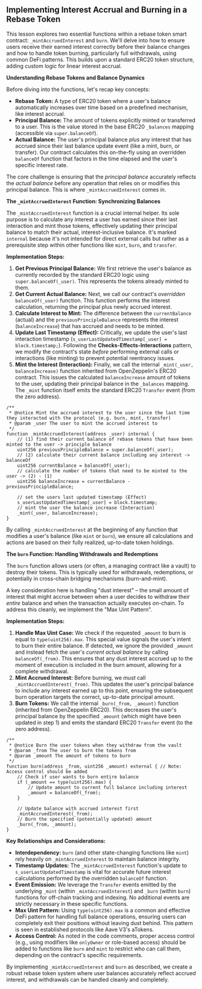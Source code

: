 ## Implementing Interest Accrual and Burning in a Rebase Token

This lesson explores two essential functions within a rebase token smart contract: `_mintAccruedInterest` and `burn`. We'll delve into how to ensure users receive their earned interest correctly before their balance changes and how to handle token burning, particularly full withdrawals, using common DeFi patterns. This builds upon a standard ERC20 token structure, adding custom logic for linear interest accrual.

**Understanding Rebase Tokens and Balance Dynamics**

Before diving into the functions, let's recap key concepts:

*   **Rebase Token:** A type of ERC20 token where a user's balance automatically increases over time based on a predefined mechanism, like interest accrual.
*   **Principal Balance:** The amount of tokens explicitly minted or transferred to a user. This is the value stored in the base ERC20 `_balances` mapping (accessible via `super.balanceOf`).
*   **Actual Balance:** The user's principal balance *plus* any interest that has accrued since their last balance update event (like a mint, burn, or transfer). Our contract calculates this on-the-fly using an overridden `balanceOf` function that factors in the time elapsed and the user's specific interest rate.

The core challenge is ensuring that the *principal balance* accurately reflects the *actual balance* before any operation that relies on or modifies this principal balance. This is where `_mintAccruedInterest` comes in.

**The `_mintAccruedInterest` Function: Synchronizing Balances**

The `_mintAccruedInterest` function is a crucial internal helper. Its sole purpose is to calculate any interest a user has earned since their last interaction and mint those tokens, effectively updating their principal balance to match their actual, interest-inclusive balance. It's marked `internal` because it's not intended for direct external calls but rather as a prerequisite step within other functions like `mint`, `burn`, and `transfer`.

**Implementation Steps:**

1.  **Get Previous Principal Balance:** We first retrieve the user's balance as currently recorded by the standard ERC20 logic using `super.balanceOf(_user)`. This represents the tokens already minted to them.
2.  **Get Current Actual Balance:** Next, we call our contract's *overridden* `balanceOf(_user)` function. This function performs the interest calculation, returning the principal plus newly accrued interest.
3.  **Calculate Interest to Mint:** The difference between the `currentBalance` (actual) and the `previousPrincipleBalance` represents the interest (`balanceIncrease`) that has accrued and needs to be minted.
4.  **Update Last Timestamp (Effect):** Critically, we update the user's last interaction timestamp (`s_userLastUpdatedTimestamp[_user] = block.timestamp;`). Following the **Checks-Effects-Interactions** pattern, we modify the contract's state *before* performing external calls or interactions (like minting) to prevent potential reentrancy issues.
5.  **Mint the Interest (Interaction):** Finally, we call the internal `_mint(_user, balanceIncrease)` function inherited from OpenZeppelin's ERC20 contract. This issues the calculated `balanceIncrease` amount of tokens to the user, updating their principal balance in the `_balances` mapping. The `_mint` function itself emits the standard ERC20 `Transfer` event (from the zero address).

```solidity
/**
 * @notice Mint the accrued interest to the user since the last time they interacted with the protocol (e.g. burn, mint, transfer)
 * @param _user The user to mint the accrued interest to
 */
function _mintAccruedInterest(address _user) internal {
    // (1) find their current balance of rebase tokens that have been minted to the user -> principle balance
    uint256 previousPrincipleBalance = super.balanceOf(_user);
    // (2) calculate their current balance including any interest -> balanceOf
    uint256 currentBalance = balanceOf(_user);
    // calculate the number of tokens that need to be minted to the user -> (2) - (1)
    uint256 balanceIncrease = currentBalance - previousPrincipleBalance;

    // set the users last updated timestamp (Effect)
    s_userLastUpdatedTimestamp[_user] = block.timestamp;
    // mint the user the balance increase (Interaction)
    _mint(_user, balanceIncrease);
}
```

By calling `_mintAccruedInterest` at the beginning of any function that modifies a user's balance (like `mint` or `burn`), we ensure all calculations and actions are based on their fully realized, up-to-date token holdings.

**The `burn` Function: Handling Withdrawals and Redemptions**

The `burn` function allows users (or often, a managing contract like a vault) to destroy their tokens. This is typically used for withdrawals, redemptions, or potentially in cross-chain bridging mechanisms (burn-and-mint).

A key consideration here is handling "dust interest" – the small amount of interest that might accrue between when a user decides to withdraw their *entire* balance and when the transaction actually executes on-chain. To address this cleanly, we implement the "Max Uint Pattern".

**Implementation Steps:**

1.  **Handle Max Uint Case:** We check if the requested `_amount` to burn is equal to `type(uint256).max`. This special value signals the user's intent to burn their entire balance. If detected, we ignore the provided `_amount` and instead fetch the user's *current actual balance* by calling `balanceOf(_from)`. This ensures that any dust interest accrued up to the moment of execution is included in the burn amount, allowing for a complete withdrawal.
2.  **Mint Accrued Interest:** Before burning, we *must* call `_mintAccruedInterest(_from)`. This updates the user's principal balance to include any interest earned up to this point, ensuring the subsequent burn operation targets the correct, up-to-date principal amount.
3.  **Burn Tokens:** We call the internal `_burn(_from, _amount)` function (inherited from OpenZeppelin ERC20). This decreases the user's principal balance by the specified `_amount` (which might have been updated in step 1) and emits the standard ERC20 `Transfer` event (to the zero address).

```solidity
/**
 * @notice Burn the user tokens when they withdraw from the vault
 * @param _from The user to burn the tokens from
 * @param _amount The amount of tokens to burn
 */
function burn(address _from, uint256 _amount) external { // Note: Access control should be added
    // Check if user wants to burn entire balance
    if (_amount == type(uint256).max) {
        // Update amount to current full balance including interest
        _amount = balanceOf(_from);
    }

    // Update balance with accrued interest first
    _mintAccruedInterest(_from);
    // Burn the specified (potentially updated) amount
    _burn(_from, _amount);
}
```

**Key Relationships and Considerations:**

*   **Interdependency:** `burn` (and other state-changing functions like `mint`) rely heavily on `_mintAccruedInterest` to maintain balance integrity.
*   **Timestamp Updates:** The `_mintAccruedInterest` function's update to `s_userLastUpdatedTimestamp` is vital for accurate future interest calculations performed by the overridden `balanceOf` function.
*   **Event Emission:** We leverage the `Transfer` events emitted by the underlying `_mint` (within `_mintAccruedInterest`) and `_burn` (within `burn`) functions for off-chain tracking and indexing. No additional events are strictly necessary in these specific functions.
*   **Max Uint Pattern:** Using `type(uint256).max` is a common and effective DeFi pattern for handling full balance operations, ensuring users can completely exit their positions without leaving dust behind. This pattern is seen in established protocols like Aave V3's aTokens.
*   **Access Control:** As noted in the code comments, proper access control (e.g., using modifiers like `onlyOwner` or role-based access) should be added to functions like `burn` and `mint` to restrict who can call them, depending on the contract's specific requirements.

By implementing `_mintAccruedInterest` and `burn` as described, we create a robust rebase token system where user balances accurately reflect accrued interest, and withdrawals can be handled cleanly and completely.